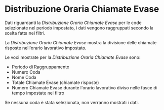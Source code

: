 # Distribuzione Oraria Chiamate Evase

Dati riguardanti la *Distribuzione Oraria Chiamate Evase* per le code
selezionate nel periodo impostato, i dati vengono raggruppati secondo
la scelta fatta nei filtri.

La *Distribuzione Oraria Chiamate Evase* mostra la divisione delle 
chiamate risposte nell'orario lavorativo impostato.

Le voci mostrate per la *Distribuzione Oraria Chiamate Evase* sono:

- Periodo di Raggruppamento
- Numero Coda
- Nome Coda
- Totale Chiamate Evase (chiamate risposte)
- Numero Chiamate Evase durante l'orario lavorativo diviso nelle
fasce di tempo impostate nel filtro

Se nessuna coda è stata selezionata, non verranno mostrati i dati.
